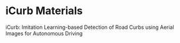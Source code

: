 # iCurb Materials
iCurb: Imitation Learning-based Detection of Road Curbs using Aerial Images for Autonomous Driving
